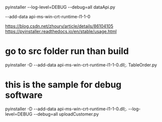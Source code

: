 pyinstaller --log-level=DEBUG --debug=all dataApi.py

--add-data api-ms-win-crt-runtime-l1-1-0

https://blog.csdn.net/zhoury/article/details/86104105
https://pyinstaller.readthedocs.io/en/stable/usage.html


# go to src folder run than build
pyinstaller -D --add-data api-ms-win-crt-runtime-l1-1-0.dll;. TableOrder.py



# this is the sample for debug software
pyinstaller -D --add-data api-ms-win-crt-runtime-l1-1-0.dll;. --log-level=DEBUG --debug=all uploadCustomer.py